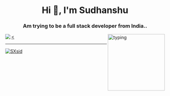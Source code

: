 
<h1 align="center">Hi 👋, I'm Sudhanshu</h1>
<h3 align="center">Am trying to be a full stack developer from India..</h3>



  
  <img alt="typing" align="right" height="180" src="https://c.tenor.com/HzrtGBa_hZgAAAAC/typing-anime.gif" />
<p align="left" > 
  <a href="https://github.com/SXsid">
    < <img align="left" src="https://github-readme-streak-stats.herokuapp.com/?user=SXsid&theme=dracula" />
  </a>
  
</p>






<hr/>

<!--<div align="center">
<a href="https://github.com/10x-sid">
  <img align="center" src="https://github-readme-stats.vercel.app/api?username=10x-sid&count_private=true&theme=dracula" />
</a>
<br /><br />-->
<div style="width: 100%; height:50%">
  <a href="https://github.com/SXsid">
   <img align="center" src="https://github-readme-stats.vercel.app/api/top-langs/?username=SXsid&layout=compact&langs_count=20&card_width=600%&theme=dracula" alt="SXsid" /></p>
  </a>
</div>


</div>
<!--
**10x-sid/10x-sid** is a ✨ _special_ ✨ repository because its `README.md` (this file) appears on your GitHub profile.

Here are some ideas to get you started:

- 🔭 I’m currently working on ...
- 🌱 I’m currently learning ...
- 👯 I’m looking to collaborate on ...
- 🤔 I’m looking for help with ...
- 💬 Ask me about ...
- 📫 How to reach me: ...
- 😄 Pronouns: ...
- ⚡ Fun fact: ...
-->
